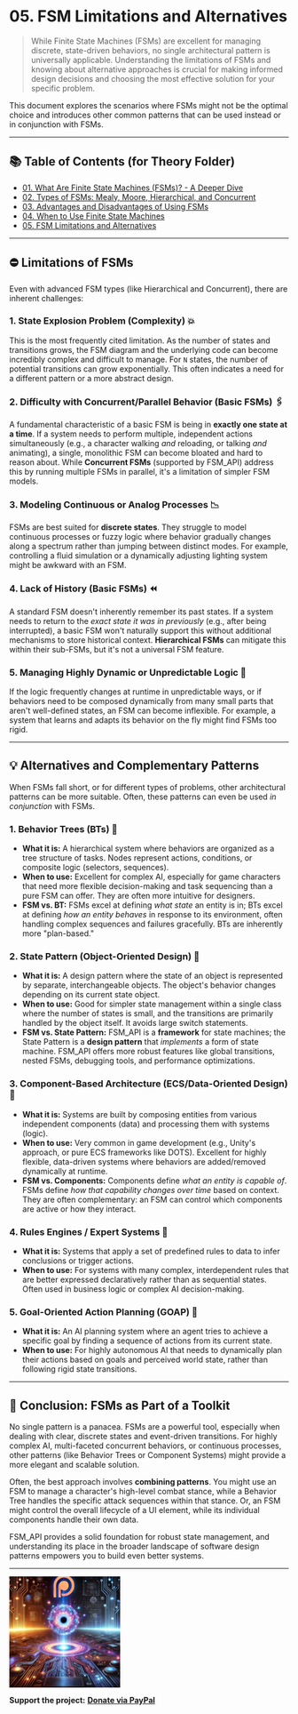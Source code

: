 # 05. FSM Limitations and Alternatives

> While Finite State Machines (FSMs) are excellent for managing discrete, state-driven behaviors, no single architectural pattern is universally applicable. Understanding the limitations of FSMs and knowing about alternative approaches is crucial for making informed design decisions and choosing the most effective solution for your specific problem.

This document explores the scenarios where FSMs might not be the optimal choice and introduces other common patterns that can be used instead or in conjunction with FSMs.

---

## 📚 Table of Contents (for Theory Folder)

* [01. What Are Finite State Machines (FSMs)? - A Deeper Dive](01_What_Are_FSMs.md)
* [02. Types of FSMs: Mealy, Moore, Hierarchical, and Concurrent](02_Types_Of_FSMs.md)
* [03. Advantages and Disadvantages of Using FSMs](03_Advantages_And_Disadvantages.md)
* [04. When to Use Finite State Machines](04_When_To_Use_FSMs.md)
* [05. FSM Limitations and Alternatives](05_FSM_Limitations_And_Alternatives.md)

---

## ⛔ Limitations of FSMs

Even with advanced FSM types (like Hierarchical and Concurrent), there are inherent challenges:

### 1. **State Explosion Problem (Complexity)** 💥
This is the most frequently cited limitation. As the number of states and transitions grows, the FSM diagram and the underlying code can become incredibly complex and difficult to manage. For `N` states, the number of potential transitions can grow exponentially. This often indicates a need for a different pattern or a more abstract design.

### 2. **Difficulty with Concurrent/Parallel Behavior (Basic FSMs)** 🖇️
A fundamental characteristic of a basic FSM is being in **exactly one state at a time**. If a system needs to perform multiple, independent actions simultaneously (e.g., a character walking *and* reloading, or talking *and* animating), a single, monolithic FSM can become bloated and hard to reason about. While **Concurrent FSMs** (supported by FSM_API) address this by running multiple FSMs in parallel, it's a limitation of simpler FSM models.

### 3. **Modeling Continuous or Analog Processes** 📉
FSMs are best suited for **discrete states**. They struggle to model continuous processes or fuzzy logic where behavior gradually changes along a spectrum rather than jumping between distinct modes. For example, controlling a fluid simulation or a dynamically adjusting lighting system might be awkward with an FSM.

### 4. **Lack of History (Basic FSMs)** ⏪
A standard FSM doesn't inherently remember its past states. If a system needs to return to the *exact state it was in previously* (e.g., after being interrupted), a basic FSM won't naturally support this without additional mechanisms to store historical context. **Hierarchical FSMs** can mitigate this within their sub-FSMs, but it's not a universal FSM feature.

### 5. **Managing Highly Dynamic or Unpredictable Logic** 🎲
If the logic frequently changes at runtime in unpredictable ways, or if behaviors need to be composed dynamically from many small parts that aren't well-defined states, an FSM can become inflexible. For example, a system that learns and adapts its behavior on the fly might find FSMs too rigid.

---

## 💡 Alternatives and Complementary Patterns

When FSMs fall short, or for different types of problems, other architectural patterns can be more suitable. Often, these patterns can even be used *in conjunction* with FSMs.

### 1. **Behavior Trees (BTs)** 🌳
* **What it is:** A hierarchical system where behaviors are organized as a tree structure of tasks. Nodes represent actions, conditions, or composite logic (selectors, sequences).
* **When to use:** Excellent for complex AI, especially for game characters that need more flexible decision-making and task sequencing than a pure FSM can offer. They are often more intuitive for designers.
* **FSM vs. BT:** FSMs excel at defining *what state* an entity is in; BTs excel at defining *how an entity behaves* in response to its environment, often handling complex sequences and failures gracefully. BTs are inherently more "plan-based."

### 2. **State Pattern (Object-Oriented Design)** 🎨
* **What it is:** A design pattern where the state of an object is represented by separate, interchangeable objects. The object's behavior changes depending on its current state object.
* **When to use:** Good for simpler state management within a single class where the number of states is small, and the transitions are primarily handled by the object itself. It avoids large switch statements.
* **FSM vs. State Pattern:** FSM_API is a **framework** for state machines; the State Pattern is a **design pattern** that *implements* a form of state machine. FSM_API offers more robust features like global transitions, nested FSMs, debugging tools, and performance optimizations.

### 3. **Component-Based Architecture (ECS/Data-Oriented Design)** 🧱
* **What it is:** Systems are built by composing entities from various independent components (data) and processing them with systems (logic).
* **When to use:** Very common in game development (e.g., Unity's approach, or pure ECS frameworks like DOTS). Excellent for highly flexible, data-driven systems where behaviors are added/removed dynamically at runtime.
* **FSM vs. Components:** Components define *what an entity is capable of*. FSMs define *how that capability changes over time* based on context. They are often complementary: an FSM can control which components are active or how they interact.

### 4. **Rules Engines / Expert Systems** 📜
* **What it is:** Systems that apply a set of predefined rules to data to infer conclusions or trigger actions.
* **When to use:** For systems with many complex, interdependent rules that are better expressed declaratively rather than as sequential states. Often used in business logic or complex AI decision-making.

### 5. **Goal-Oriented Action Planning (GOAP)** 🧠
* **What it is:** An AI planning system where an agent tries to achieve a specific goal by finding a sequence of actions from its current state.
* **When to use:** For highly autonomous AI that needs to dynamically plan their actions based on goals and perceived world state, rather than following rigid state transitions.

---

## 🤝 Conclusion: FSMs as Part of a Toolkit

No single pattern is a panacea. FSMs are a powerful tool, especially when dealing with clear, discrete states and event-driven transitions. For highly complex AI, multi-faceted concurrent behaviors, or continuous processes, other patterns (like Behavior Trees or Component Systems) might provide a more elegant and scalable solution.

Often, the best approach involves **combining patterns**. You might use an FSM to manage a character's high-level combat stance, while a Behavior Tree handles the specific attack sequences within that stance. Or, an FSM might control the overall lifecycle of a UI element, while its individual components handle their own data.

FSM_API provides a solid foundation for robust state management, and understanding its place in the broader landscape of software design patterns empowers you to build even better systems.

---

<a href="https://www.patreon.com/TheSingularityWorkshop" target="_blank">
    <img src="Branding/TheSingularityWorkshop.png" alt="Support The Singularity Workshop on Patreon" height="200" style="display: block;">
</a>

**Support the project:** [**Donate via PayPal**](https://www.paypal.com/donate/?hosted_button_id=3Z7263LCQMV9J)